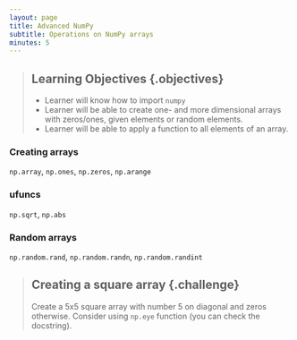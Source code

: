 ```yaml
---
layout: page
title: Advanced NumPy 
subtitle: Operations on NumPy arrays
minutes: 5
---
```

> ## Learning Objectives {.objectives}
>
> * Learner will know how to import `numpy`
> * Learner will be able to create one- and more dimensional arrays with zeros/ones, given elements or random elements. 
> * Learner will be able to apply a function to all elements of an array.

### Creating arrays 

`np.array`, `np.ones`, `np.zeros`, `np.arange`

### ufuncs

`np.sqrt`, `np.abs`

### Random arrays

`np.random.rand`, `np.random.randn`, `np.random.randint`

> ## Creating a square array {.challenge}
>
> Create a 5x5 square array with number 5 on diagonal and zeros otherwise. Consider using `np.eye` function (you can check the docstring).
